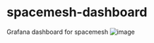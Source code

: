 # spacemesh-dashboard
Grafana dashboard for spacemesh
![image](https://github.com/BlackBlocks-io/spacemesh-dashboard/assets/109079134/be8a8fb8-c5d4-40e3-be74-477fa86c015a)
